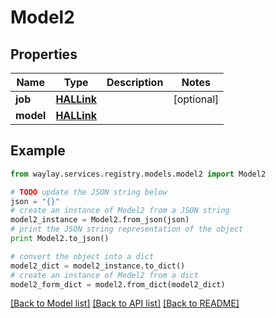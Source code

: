 # Model2


## Properties

Name | Type | Description | Notes
------------ | ------------- | ------------- | -------------
**job** | [**HALLink**](HALLink.md) |  | [optional] 
**model** | [**HALLink**](HALLink.md) |  | 

## Example

```python
from waylay.services.registry.models.model2 import Model2

# TODO update the JSON string below
json = "{}"
# create an instance of Model2 from a JSON string
model2_instance = Model2.from_json(json)
# print the JSON string representation of the object
print Model2.to_json()

# convert the object into a dict
model2_dict = model2_instance.to_dict()
# create an instance of Model2 from a dict
model2_form_dict = model2.from_dict(model2_dict)
```
[[Back to Model list]](../README.md#documentation-for-models) [[Back to API list]](../README.md#documentation-for-api-endpoints) [[Back to README]](../README.md)


